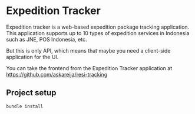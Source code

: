 # Expedition Tracker

Expedition tracker is a web-based expedition package tracking application. This application supports up to 10 types of expedition services in Indonesia such as JNE, POS Indonesia, etc.

But this is only API, which means that maybe you need a client-side application for the UI.

You can take the frontend from the Expedition Tracker application at https://github.com/askareija/resi-tracking

## Project setup

```
bundle install
```
